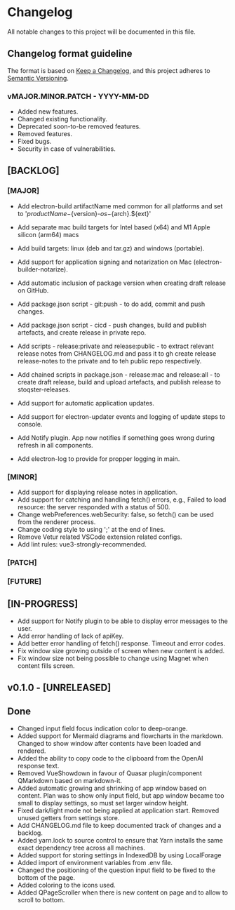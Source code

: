 # Changelog
All notable changes to this project will be documented in this file.

## Changelog format guideline
The format is based on [Keep a Changelog](https://keepachangelog.com/en/1.0.0/),
and this project adheres to [Semantic Versioning](https://semver.org/spec/v2.0.0.html).

### vMAJOR.MINOR.PATCH - YYYY-MM-DD

- Added new features.
- Changed existing functionality.
- Deprecated soon-to-be removed features.
- Removed features.
- Fixed bugs.
- Security in case of vulnerabilities.

## [BACKLOG]

### [MAJOR]
- Add electron-build artifactName med common for all platforms and set to '${productName}-${version}-${os}-${arch}.${ext}'
- Add separate mac build targets for Intel based (x64) and M1 Apple silicon (arm64) macs
- Add build targets: linux (deb and tar.gz) and windows (portable).
- Add support for application signing and notarization on Mac (electron-builder-notarize).

- Add automatic inclusion of package version when creating draft release on GitHub.
- Add package.json script - git:push - to do add, commit and push changes.
- Add package.json script - cicd - push changes, build and publish artefacts, and create release in private repo.
- Add scripts - release:private and release:public - to extract relevant release notes from CHANGELOG.md and pass it to gh create release release-notes to the private and to teh public repo respectively.
- Add chained scripts in package.json - release:mac and release:all - to create draft release, build and upload artefacts, and publish release to stoqster-releases.

- Add support for automatic application updates.
- Add support for electron-updater events and logging of update steps to console.
- Add Notify plugin. App now notifies if something goes wrong during refresh in all components.
- Add electron-log to provide for propper logging in main.

### [MINOR]
- Add support for displaying release notes in application.
- Add support for catching and handling fetch() errors, e.g., Failed to load resource: the server responded with a status of 500.
- Change webPreferences.webSecurity: false, so fetch() can be used from the renderer process.
- Change coding style to using ';' at the end of lines.
- Remove Vetur related VSCode extension related configs. 
- Add lint rules: vue3-strongly-recommended.

### [PATCH]

### [FUTURE]

## [IN-PROGRESS]
- Add support for Notify plugin to be able to display error messages to the user.
- Add error handling of lack of apiKey.
- Add better error handling of fetch() response. Timeout and error codes.
- Fix window size growing outside of screen when new content is added.
- Fix window size not being possible to change using Magnet when content fills screen.

## v0.1.0 - [UNRELEASED]

## Done
- Changed input field focus indication color to deep-orange.
- Added support for Mermaid diagrams and flowcharts in the markdown. Changed to show window after contents have been loaded and rendered.
- Added the ability to copy code to the clipboard from the OpenAI response text.
- Removed VueShowdown in favour of Quasar plugin/component QMarkdown based on markdown-it.
- Added automatic growing and shrinking of app window based on content. Plan was to show only input field, but app window became too small to display settings, so must set larger window height.
- Fixed dark/light mode not being applied at application start. Removed unused getters from settings store.
- Add CHANGELOG.md file to keep documented track of changes and a backlog.
- Added yarn.lock to source control to ensure that Yarn installs the same exact dependency tree across all machines.
- Added support for storing settings in IndexedDB by using LocalForage
- Added import of environment variables from .env file.
- Changed the positioning of the question input field to be fixed to the bottom of the page.
- Added coloring to the icons used. 
- Added QPageScroller when there is new content on page and to allow to scroll to bottom.

